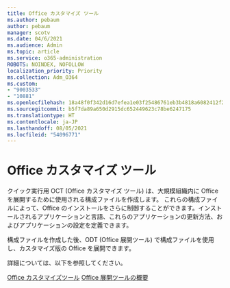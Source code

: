 ```yaml
---
title: Office カスタマイズ ツール
ms.author: pebaum
author: pebaum
manager: scotv
ms.date: 04/6/2021
ms.audience: Admin
ms.topic: article
ms.service: o365-administration
ROBOTS: NOINDEX, NOFOLLOW
localization_priority: Priority
ms.collection: Adm_O364
ms.custom:
- "9003533"
- "10881"
ms.openlocfilehash: 18a48f0f342d16d7efea1e03f25486761eb3b4818a6082412f24309af983d6fe
ms.sourcegitcommit: b5f7da89a650d2915dc652449623c78be6247175
ms.translationtype: HT
ms.contentlocale: ja-JP
ms.lasthandoff: 08/05/2021
ms.locfileid: "54096771"
---
```

# <a name="office-customization-tool"></a>Office カスタマイズ ツール

クイック実行用 OCT (Office カスタマイズ ツール) は、大規模組織内に Office を展開するために使用される構成ファイルを作成します。 これらの構成ファイルによって、Office のインストールをさらに制御することができます。インストールされるアプリケーションと言語、これらのアプリケーションの更新方法、およびアプリケーションの設定を定義できます。 

構成ファイルを作成した後、ODT (Office 展開ツール) で構成ファイルを使用し、カスタマイズ版の Office を展開できます。 

詳細については、以下を参照してください。

[Office カスタマイズツール](https://docs.microsoft.com/deployoffice/overview-of-the-office-customization-tool-for-click-to-run)
[Office 展開ツールの概要](https://docs.microsoft.com/deployoffice/overview-office-deployment-tool)